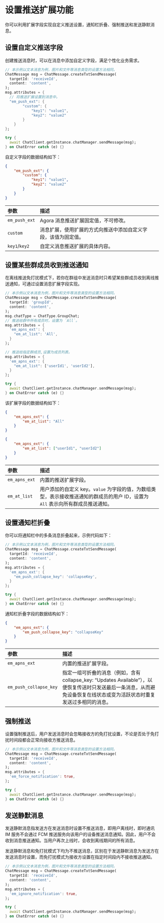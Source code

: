 # 设置推送扩展功能

你可以利用扩展字段实现自定义推送设置，通知栏折叠、强制推送和发送静默消息。

## 设置自定义推送字段

创建推送消息时，可以在消息中添加自定义字段，满足个性化业务需求。

```dart
// 本示例以文本消息为例，图片和文件等消息类型的设置方法相同。
ChatMessage msg = ChatMessage.createTxtSendMessage(
  targetId: 'receiveId',
  content: 'content',
);
msg.attributes = {
  // 将推送扩展设置到消息中。
  "em_push_ext": {
        "custom": {
            "key1": "value1",
            "key2": "value2"
        }
    }
};

try {
  await ChatClient.getInstance.chatManager.sendMessage(msg);
} on ChatError catch (e) {}

```

自定义字段的数据结构如下：

```json
{
    "em_push_ext": {
        "custom": {
            "key1": "value1",
            "key2": "value2"
        }
    }
}
```

| 参数             | 描述               |
| :--------------- | :----------------- |
| `em_push_ext`    | Agora 消息推送扩展固定值，不可修改。 |
| `custom`         | 消息扩展，使用扩展的方式向推送中添加自定义字段，该值为固定值。 |
| `key1`/`key2`    | 自定义消息推送扩展的具体内容。 |

## 设置某些群成员收到推送通知

在离线推送免打扰模式下，若你在群组中发送消息时只希望某些群成员收到离线推送通知，可通过设置消息扩展字段实现。

```dart
// 本示例以文本消息为例，图片和文件等消息类型的设置方法相同。
ChatMessage msg = ChatMessage.createTxtSendMessage(
  targetId: 'groupId',
  content: 'content',
);
msg.chatType = ChatType.GroupChat;
// 推送给群中所有成员时，设置为 `All`。
msg.attributes = {
  'em_apns_ext': {
    "em_at_list": 'All',
  }
};

// 推送给指定群成员,设置为成员列表。
msg.attributes = {
  'em_apns_ext': {
    "em_at_list": ['userId1', 'userId2'],
  }
};

try {
  await ChatClient.getInstance.chatManager.sendMessage(msg);
} on ChatError catch (e) {}

```

该扩展字段的数据结构如下：

```json
{
    "em_apns_ext": {
        "em_at_list": "All"
    }
}

{
    "em_apns_ext": {
        "em_at_list": ["userId1", "userId2"]
    }
}
```

| 参数             | 描述               |
| :--------------- | :----------------- |
| `em_apns_ext`    | 内置的推送扩展字段。 |
| `em_at_list`          | 用户添加的自定义 key。`value` 为字段的值，为数组类型，表示接收推送通知的群成员的用户 ID，设置为 `All` 表示向所有群成员推送通知。  |

## 设置通知栏折叠

你可以将通知栏中的多条消息折叠起来，示例代码如下：

```dart
// 本示例以文本消息为例，图片和文件等消息类型的设置方法相同。
ChatMessage msg = ChatMessage.createTxtSendMessage(
  targetId: 'receiveId',
  content: 'content',
);
msg.attributes = {
  'em_apns_ext': {
    "em_push_collapse_key": 'collapseKey',
  }
};

try {
  await ChatClient.getInstance.chatManager.sendMessage(msg);
} on ChatError catch (e) {}
```

通知栏折叠字段的数据结构如下：

```json
{
    "em_apns_ext": {
        "em_push_collapse_key": "collapseKey"
    }
}
```

| 参数             | 描述               |
| :--------------- | :----------------- |
| `em_apns_ext`    | 内置的推送扩展字段。 |
| `em_push_collapse_key`   | 指定一组可折叠的消息（例如，含有 collapse_key: “Updates Available”），以便恢复传送时只发送最后一条消息，从而避免设备恢复在线状态或变为活跃状态时重复发送过多相同的消息。   |

## 强制推送

设置强制推送后，用户发送消息时会忽略接收方的免打扰设置，不论是否处于免打扰时间段都会正常向接收方推送消息。

```dart
// 本示例以文本消息为例，图片和文件等消息类型的设置方法相同。
ChatMessage msg = ChatMessage.createTxtSendMessage(
  targetId: 'receiveId',
  content: 'content',
);
msg.attributes = {
  'em_force_notification': true,
};

try {
  await ChatClient.getInstance.chatManager.sendMessage(msg);
} on ChatError catch (e) {}

```

## 发送静默消息

发送静默消息指发送方在发送消息时设置不推送消息，即用户离线时，即时通讯 IM 服务不会通过 FCM 推送服务向该用户的设备推送消息通知。因此，用户不会收到消息推送通知。当用户再次上线时，会收到离线期间的所有消息。

发送静默消息和免打扰模式下均为不推送消息，区别在于发送静默消息为发送方在发送消息时设置，而免打扰模式为接收方设置在指定时间段内不接收推送通知。

```dart
// 本示例以文本消息为例，图片和文件等消息类型的设置方法相同。
ChatMessage msg = ChatMessage.createTxtSendMessage(
  targetId: 'receiveId',
  content: 'content',
);
msg.attributes = {
  'em_ignore_notification': true,
};

try {
  await ChatClient.getInstance.chatManager.sendMessage(msg);
} on ChatError catch (e) {}

```